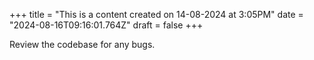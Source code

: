 +++
title = "This is a content created on 14-08-2024 at 3:05PM"
date = "2024-08-16T09:16:01.764Z"
draft = false
+++

  Review the codebase for any bugs.
        